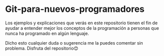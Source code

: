 # Git-para-nuevos-programadores
Los ejemplos y explicaciones que verás en este repositorio tienen el fin de ayudar a entender mejor los conceptos de la programación a personas que nunca ha programado en algún lenguaje.

Dicho esto cualquier duda o sugerencia me la puedes comentar sin problema. Disfruta del repositorio😊
